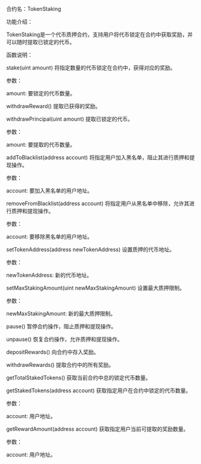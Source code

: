 合约名：TokenStaking

功能介绍：

TokenStaking是一个代币质押合约，支持用户将代币锁定在合约中获取奖励，并可以随时提取已锁定的代币。

函数说明：

stake(uint amount)
将指定数量的代币锁定在合约中，获得对应的奖励。

参数：

amount: 要锁定的代币数量。

withdrawReward()
提取已获得的奖励。

withdrawPrincipal(uint amount)
提取已锁定的代币。

参数：

amount: 要提取的代币数量。

addToBlacklist(address account)
将指定用户加入黑名单，阻止其进行质押和提现操作。

参数：

account: 要加入黑名单的用户地址。

removeFromBlacklist(address account)
将指定用户从黑名单中移除，允许其进行质押和提现操作。

参数：

account: 要移除黑名单的用户地址。

setTokenAddress(address newTokenAddress)
设置质押的代币地址。

参数：

newTokenAddress: 新的代币地址。

setMaxStakingAmount(uint newMaxStakingAmount)
设置最大质押限制。

参数：

newMaxStakingAmount: 新的最大质押限制。

pause()
暂停合约操作，阻止质押和提现操作。

unpause()
恢复合约操作，允许质押和提现操作。

depositRewards()
向合约中存入奖励。

withdrawRewards()
提取合约中的所有奖励。

getTotalStakedTokens()
获取当前合约中总的锁定代币数量。

getStakedTokens(address account)
获取指定用户在合约中锁定的代币数量。

参数：

account: 用户地址。

getRewardAmount(address account)
获取指定用户当前可提取的奖励数量。

参数：

account: 用户地址。